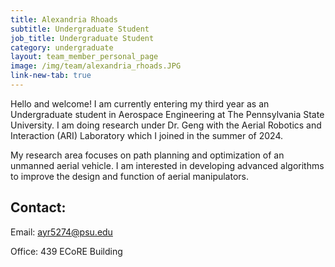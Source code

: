 ```yaml
---
title: Alexandria Rhoads
subtitle: Undergraduate Student
job_title: Undergraduate Student
category: undergraduate
layout: team_member_personal_page
image: /img/team/alexandria_rhoads.JPG
link-new-tab: true
---
```


Hello and welcome! I am currently entering my third year as an Undergraduate student in Aerospace Engineering at The Pennsylvania State University. I am doing research under Dr. Geng with the Aerial Robotics and Interaction (ARI) Laboratory which I joined in the summer of 2024.

My research area focuses on path planning and optimization of an unmanned aerial vehicle. I am interested in developing advanced algorithms to improve the design and function of aerial manipulators.
## Contact: ##

Email: [ayr5274@psu.edu](mailto:ayr5274@psu.edu)

Office: 439 ECoRE Building
